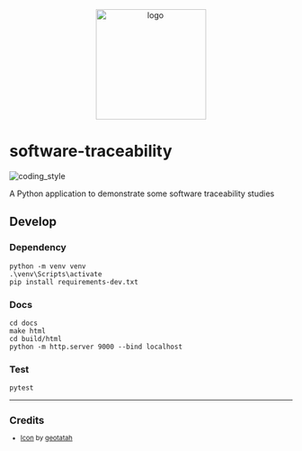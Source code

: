 <div align="center">
    <img src="https://image.flaticon.com/icons/svg/992/992837.svg" alt="logo" height="196">
</div>

# software-traceability

![coding_style](https://img.shields.io/badge/code%20style-black-000000.svg)

A Python application to demonstrate some software traceability studies

## Develop

### Dependency

    python -m venv venv
    .\venv\Scripts\activate
    pip install requirements-dev.txt

### Docs

    cd docs
    make html
    cd build/html
    python -m http.server 9000 --bind localhost

### Test

    pytest

<hr>

<sup>

## Credits

- [Icon][1] by [geotatah][2]

</sup>

[1]: https://www.flaticon.com/free-icon/networking_992837#term=social%20relation&page=1&position=14
[2]: https://www.flaticon.com/authors/geotatah
